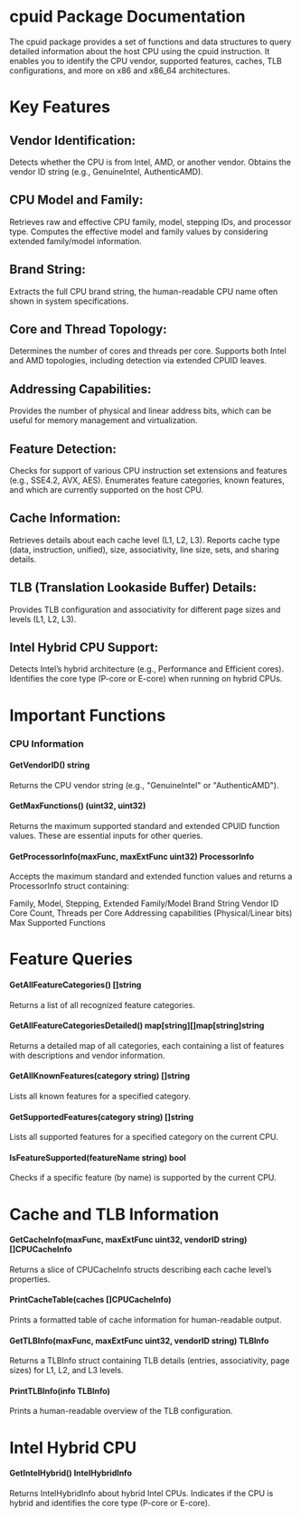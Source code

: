 # cpuid Package Documentation
The cpuid package provides a set of functions and data structures to query detailed information about the host CPU using the cpuid instruction. It enables you to identify the CPU vendor, supported features, caches, TLB configurations, and more on x86 and x86_64 architectures.

# Key Features
## Vendor Identification:
Detects whether the CPU is from Intel, AMD, or another vendor.
Obtains the vendor ID string (e.g., GenuineIntel, AuthenticAMD).

## CPU Model and Family:
Retrieves raw and effective CPU family, model, stepping IDs, and processor type.
Computes the effective model and family values by considering extended family/model information.

## Brand String:
Extracts the full CPU brand string, the human-readable CPU name often shown in system specifications.

## Core and Thread Topology:
Determines the number of cores and threads per core.
Supports both Intel and AMD topologies, including detection via extended CPUID leaves.

## Addressing Capabilities:
Provides the number of physical and linear address bits, which can be useful for memory management and virtualization.

## Feature Detection:
Checks for support of various CPU instruction set extensions and features (e.g., SSE4.2, AVX, AES).
Enumerates feature categories, known features, and which are currently supported on the host CPU.

## Cache Information:
Retrieves details about each cache level (L1, L2, L3).
Reports cache type (data, instruction, unified), size, associativity, line size, sets, and sharing details.

## TLB (Translation Lookaside Buffer) Details:
Provides TLB configuration and associativity for different page sizes and levels (L1, L2, L3).

## Intel Hybrid CPU Support:
Detects Intel’s hybrid architecture (e.g., Performance and Efficient cores).
Identifies the core type (P-core or E-core) when running on hybrid CPUs.

# Important Functions

### CPU Information

#### GetVendorID() string
Returns the CPU vendor string (e.g., "GenuineIntel" or "AuthenticAMD").

#### GetMaxFunctions() (uint32, uint32)
Returns the maximum supported standard and extended CPUID function values. These are essential inputs for other queries.

#### GetProcessorInfo(maxFunc, maxExtFunc uint32) ProcessorInfo
Accepts the maximum standard and extended function values and returns a ProcessorInfo struct containing:

Family, Model, Stepping, Extended Family/Model
Brand String
Vendor ID
Core Count, Threads per Core
Addressing capabilities (Physical/Linear bits)
Max Supported Functions

# Feature Queries
#### GetAllFeatureCategories() []string
Returns a list of all recognized feature categories.

#### GetAllFeatureCategoriesDetailed() map[string][]map[string]string
Returns a detailed map of all categories, each containing a list of features with descriptions and vendor information.

#### GetAllKnownFeatures(category string) []string
Lists all known features for a specified category.

#### GetSupportedFeatures(category string) []string
Lists all supported features for a specified category on the current CPU.

#### IsFeatureSupported(featureName string) bool
Checks if a specific feature (by name) is supported by the current CPU.

# Cache and TLB Information
#### GetCacheInfo(maxFunc, maxExtFunc uint32, vendorID string) []CPUCacheInfo
Returns a slice of CPUCacheInfo structs describing each cache level’s properties.

#### PrintCacheTable(caches []CPUCacheInfo)
Prints a formatted table of cache information for human-readable output.

#### GetTLBInfo(maxFunc, maxExtFunc uint32, vendorID string) TLBInfo
Returns a TLBInfo struct containing TLB details (entries, associativity, page sizes) for L1, L2, and L3 levels.

#### PrintTLBInfo(info TLBInfo)
Prints a human-readable overview of the TLB configuration.

# Intel Hybrid CPU
#### GetIntelHybrid() IntelHybridInfo
Returns IntelHybridInfo about hybrid Intel CPUs. Indicates if the CPU is hybrid and identifies the core type (P-core or E-core).
